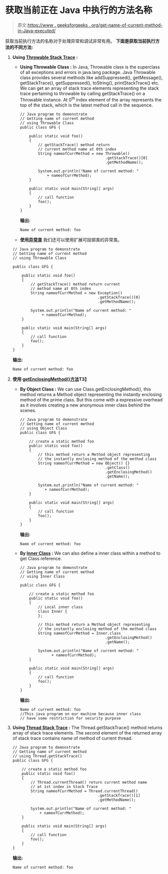 # 获取当前正在 Java 中执行的方法名称

> 原文:[https://www . geeksforgeeks . org/get-name-of-current-method-in-Java-executed/](https://www.geeksforgeeks.org/get-name-of-current-method-being-executed-in-java/)

获取当前执行方法的名称对于处理异常和调试非常有用。
**下面是获取当前执行方法的不同方法:**

1.  **Using [Throwable Stack Trace](https://www.geeksforgeeks.org/throwable-setstacktrace-method-in-java-with-examples/) :**
    *   **Using Throwable Class :** In Java, Throwable class is the superclass of all exceptions and errors in java.lang package. Java Throwable class provides several methods like addSuppressed(), getMessage(), getStackTrace(), getSuppressed(), toString(), printStackTrace() etc.
        We can get an array of stack trace elements representing the stack trace pertaining to throwable by calling getStackTrace() on a Throwable instance. At 0<sup>th</sup> index element of the array represents the top of the stack, which is the latest method call in the sequence.

        ```
        // Java program to demonstrate
        // Getting name of current method 
        // using Throwable Class
        public class GFG {

            public static void foo()
            {
                // getStackTrace() method return
                // current method name at 0th index
                String nameofCurrMethod = new Throwable()
                                              .getStackTrace()[0]
                                              .getMethodName();

                System.out.println("Name of current method: "
                    + nameofCurrMethod);
            }

            public static void main(String[] args)
            {
                // call function
                foo();
            }
        }
        ```

        **输出:**

        ```
        Name of current method: foo
        ```

    *   **使用[异常类](https://www.geeksforgeeks.org/exceptions-in-java/)**
        我们还可以使用扩展可投掷类的异常类。

    ```
    // Java program to demonstrate
    // Getting name of current method 
    // using Throwable Class

    public class GFG {

        public static void foo()
        {
            // getStackTrace() method return current
            // method name at 0th index
            String nameofCurrMethod = new Exception()
                                          .getStackTrace()[0]
                                          .getMethodName();

            System.out.println("Name of current method: " 
                 + nameofCurrMethod);
        }

        public static void main(String[] args)
        {
            // call function
            foo();
        }
    }
    ```

    **输出:**

    ```
    Name of current method: foo
    ```

2.  **使用 [getEnclosingMethod()方法](https://www.geeksforgeeks.org/java-lang-class-class-java-set-2/)T3】**
    *   **By Object Class :** We can use Class.getEnclosingMethod(), this method returns a Method object representing the instantly enclosing method of the prime class. But this come with a expressive overhead as it involves creating a new anonymous inner class behind the scenes.

        ```
        // Java program to demonstrate
        // Getting name of current method 
        // using Object Class
        public class GFG {

            // create a static method foo
            public static void foo()
            {
                // this method return a Method object representing
                // the instantly enclosing method of the method class
                String nameofCurrMethod = new Object() {}
                                              .getClass()
                                              .getEnclosingMethod()
                                              .getName();

                System.out.println("Name of current method: " 
                   + nameofCurrMethod);
            }

            public static void main(String[] args)
            {
                // call function
                foo();
            }
        }
        ```

        **输出:**

        ```
        Name of current method: foo
        ```

    *   **By [Inner Class](https://www.geeksforgeeks.org/inner-class-java/) :** We can also define a inner class within a method to get Class reference.

        ```
        // Java program to demonstrate
        // Getting name of current method 
        // using Inner Class 

        public class GFG {

            // create a static method foo
            public static void foo()
            {
                // Local inner class
                class Inner {
                };

                // this method return a Method object representing
                // the instantly enclosing method of the method class
                String nameofCurrMethod = Inner.class
                                              .getEnclosingMethod()
                                              .getName();

                System.out.println("Name of current method: "
                      + nameofCurrMethod);
            }

            public static void main(String[] args)
            {
                // call function
                foo();
            }
        }
        ```

        **输出:**

        ```
        Name of current method: foo
        //This java program on our machine because inner class
        // have some restriction for security purpose   

        ```

3.  **Using [Thread Stack Trace](https://www.geeksforgeeks.org/java-lang-stacktraceelement-class-java/) :** The Thread.getStackTrace() method returns array of stack trace elements. The second element of the returned array of stack trace contains name of method of current thread.

    ```
    // Java program to demonstrate
    // Getting name of current method 
    // using Thread.getStackTrace() 
    public class GFG {

        // create a static method foo
        public static void foo()
        {
            // Thread.currentThread() return current method name
            // at 1st index in Stack Trace
            String nameofCurrMethod = Thread.currentThread()
                                          .getStackTrace()[1]
                                          .getMethodName();

            System.out.println("Name of current method: "
                + nameofCurrMethod);
        }

        public static void main(String[] args)
        {
            // call function
            foo();
        }
    }
    ```

    **输出:**

    ```
    Name of current method: foo
    ```